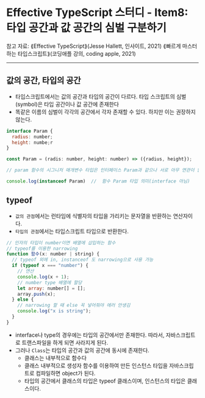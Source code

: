 # Effective TypeScript 스터디 - Item8: 타입 공간과 값 공간의 심벌 구분하기

참고 자료:
⟪Effective TypeScript⟫(Jesse Hallett, 인사이트, 2021)
⟪빠르게 마스터하는 타입스크립트⟫(코딩애플 강의, coding apple, 2021)

---

## 값의 공간, 타입의 공간

- 타입스크립트에서는 값의 공간과 타입의 공간이 다르다. 타입 스크립트의 심벌(symbol)은 타입 공간이나 값 공간에 존재한다
- 똑같은 이름의 심벌이 각각의 공간에서 각자 존재할 수 있다. 하지만 이는 권장하지 않는다.

```javascript
interface Param {
  radius: number;
  height: numbe;r
}

const Param = (radis: number, height: number) => ({radius, height});

// param 함수의 시그니처 매개변수 타입은 인터페이스 Param과 같으나 서로 아무 연관이 없다.

console.log(instanceof Param)  //  함수 Param 타입 의미(interface 아님)
```

## typeof

- `값의 관점`에서는 런타임에 식별자의 타입을 가리키는 문자열을 반환하는 연산자이다.
- `타입의 관점`에서는 타입스크립트 타입으로 반환한다.

```javascript
// 인자의 타입이 number이면 배열에 삽입하는 함수
// typeof를 이용한 narrowing
function 함수(x: number | string) {
  // typeof 외에 in, instanceof 도 narrowing으로 사용 가능
  if (typeof x === "number") {
    // 연산
    console.log(x + 1);
    // number type 배열에 할당
    let array: number[] = [];
    array.push(x);
  } else {
    // narrowing 할 때 else 꼭 넣어줘야 에러 안생김
    console.log("x is string");
  }
}
```

- interface나 type의 경우에는 타입의 공간에서만 존재한다. 따라서, 자바스크립트로 트랜스파일을 하게 되면 사라지게 된다.
- 그러나 `Class`는 타입의 공간과 값의 공간에 동시에 존재한다.
  - 클래스는 내부적으로 함수다
  - 클래스 내부적으로 생성자 함수를 이용하여 만든 인스턴스 타입을 자바스크립트로 컴파일하면 object가 된다.
  - 타입의 공간에서 클래스의 타입은 typeof 클래스이며, 인스턴스의 타입은 클래스이다.

